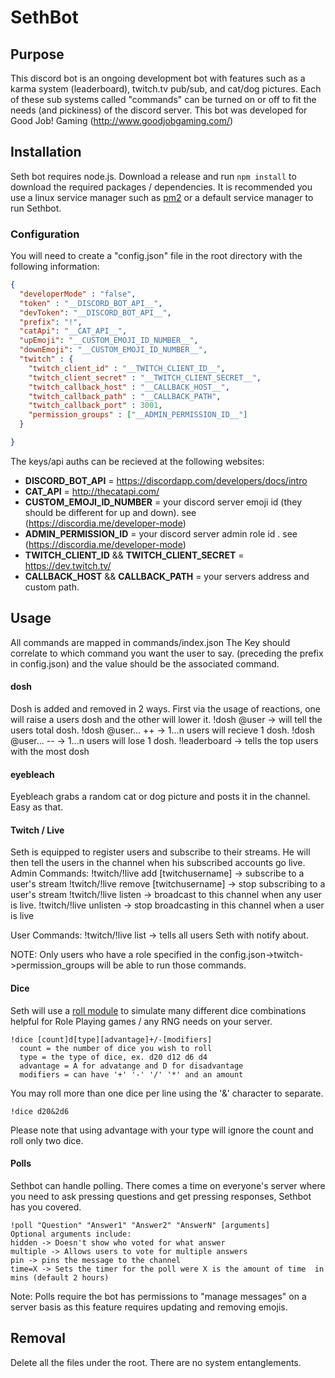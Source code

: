 # SethBot
## Purpose
This discord bot is an ongoing development bot with features such as a karma system (leaderboard), twitch.tv pub/sub, and cat/dog pictures. Each of these sub systems called "commands" can be turned on or off to fit the needs (and pickiness) of the discord server. 
This bot was developed for Good Job! Gaming (http://www.goodjobgaming.com/)

## Installation
Seth bot requires node.js.
Download a release and run `npm install` to download the required packages / dependencies.
It is recommended you use a linux service manager such as [pm2](http://pm2.keymetrics.io/) or a default service manager to run Sethbot.

### Configuration
You will need to create a "config.json" file in the root directory with the following information:
````json
{
  "developerMode" : "false",
  "token" : "__DISCORD_BOT_API__",
  "devToken": "__DISCORD_BOT_API__",
  "prefix": "!",
  "catApi": "__CAT_API__",
  "upEmoji": "__CUSTOM_EMOJI_ID_NUMBER__",
  "downEmoji": "__CUSTOM_EMOJI_ID_NUMBER__",
  "twitch" : {
    "twitch_client_id" : "__TWITCH_CLIENT_ID__",
    "twitch_client_secret" : "__TWITCH_CLIENT_SECRET__",
    "twitch_callback_host" : "__CALLBACK_HOST__",
    "twitch_callback_path" : "__CALLBACK_PATH",
    "twitch_callback_port" : 3001,
    "permission_groups" : ["__ADMIN_PERMISSION_ID__"]
  }

}
````
The keys/api auths can be recieved at the following websites:
* __DISCORD_BOT_API__ = https://discordapp.com/developers/docs/intro
* __CAT_API__ = http://thecatapi.com/
* __CUSTOM_EMOJI_ID_NUMBER__ = your discord server emoji id (they should be different for up and down). see (https://discordia.me/developer-mode)
* __ADMIN_PERMISSION_ID__ = your discord server admin role id . see (https://discordia.me/developer-mode)
* __TWITCH_CLIENT_ID__ && __TWITCH_CLIENT_SECRET__ = https://dev.twitch.tv/
* __CALLBACK_HOST__ && __CALLBACK_PATH__ = your servers address and custom path.

## Usage
All commands are mapped in commands/index.json
The Key should correlate to which command you want the user to say. (preceding the prefix in config.json) and the value should be the associated command.

#### dosh
Dosh is added and removed in 2 ways. First via the usage of reactions, one will raise a users dosh and the other will lower it.
!dosh @user -> will tell the users total dosh.
!dosh @user... ++ -> 1...n users will recieve 1 dosh.
!dosh @user... -- -> 1...n users will lose 1 dosh.
!leaderboard -> tells the top users with the most dosh

#### eyebleach
Eyebleach grabs a random cat or dog picture and posts it in the channel. Easy as that.

#### Twitch / Live
Seth is equipped to register users and subscribe to their streams. He will then tell the users in the channel when his subscribed accounts go live.
Admin Commands:
!twitch/!live add [twitchusername] -> subscribe to a user's stream
!twitch/!live remove [twitchusername] -> stop subscribing to a user's stream
!twitch/!live listen -> broadcast to this channel when any user is live.
!twitch/!live unlisten -> stop broadcasting in this channel when a user is live

User Commands:
!twitch/!live list -> tells all users Seth with notify about.

NOTE: Only users who have a role specified in the config.json->twitch->permission_groups will be able to run those commands.

#### Dice
Seth will use a [roll module](https://www.npmjs.com/package/roll) to simulate many different dice combinations helpful for Role Playing games / any RNG needs on your server. 
```
!dice [count]d[type][advantage]+/-[modifiers]
  count = the number of dice you wish to roll
  type = the type of dice, ex. d20 d12 d6 d4
  advantage = A for advatange and D for disadvantage
  modifiers = can have '+' '-' '/' '*' and an amount
```
You may roll more than one dice per line using the '&' character to separate.

`!dice d20&2d6`

Please note that using advantage with your type will ignore the count and roll only two dice.

#### Polls
Sethbot can handle polling. There comes a time on everyone's server where you need to ask pressing questions and get pressing responses, Sethbot has you covered. 
```
!poll "Question" "Answer1" "Answer2" "AnswerN" [arguments]
Optional arguments include:
hidden -> Doesn't show who voted for what answer
multiple -> Allows users to vote for multiple answers
pin -> pins the message to the channel
time=X -> Sets the timer for the poll were X is the amount of time  in mins (default 2 hours)
```
Note: Polls require the bot has permissions to "manage messages" on a server basis as this feature requires updating and removing emojis.
## Removal
Delete all the files under the root. There are no system entanglements.


